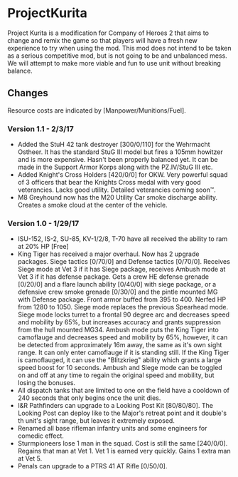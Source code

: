 # ProjectKurita
Project Kurita is a modification for Company of Heroes 2 that aims to change and remix the game so that players will have a fresh new experience to try when using the mod. This mod does not intend to be taken as a serious competitive mod, but is not going to be and unbalanced mess. We will attempt to make more viable and fun to use unit without breaking balance.

## Changes
Resource costs are indicated by [Manpower/Munitions/Fuel].
### Version 1.1 - 2/3/17
- Added the StuH 42 tank destroyer [300/0/110] for the Wehrmacht Ostheer. It has the standard StuG III model but fires a 105mm howitzer and is more expensive. Hasn't been properly balanced yet. It can be made in the Support Armor Korps along with the PZ.IV/StuG III etc.
- Added Knight's Cross Holders [420/0/0] for OKW. Very powerful squad of 3 officers that bear the Knights Cross medal with very good veterancies. Lacks good utility. Detailed veterancies coming soon™.
- M8 Greyhound now has the M20 Utility Car smoke discharge ability. Creates a smoke cloud at the center of the vehicle.

### Version 1.0 - 1/29/17
- ISU-152, IS-2, SU-85, KV-1/2/8, T-70 have all received the ability to ram at 20% HP [Free]
- King Tiger has received a major overhaul. Now has 2 upgrade packages. Siege tactics [0/70/0] and Defense tactics [0/70/0]. Receives Siege mode at Vet 3 if it has Siege package, receives Ambush mode at Vet 3 if it has defense package. Gets a crew HE defense grenade [0/20/0] and a flare launch ability [0/40/0] with siege package, or a defensive crew smoke grenade [0/30/0] and the pintle mounted MG with Defense package. Front armor buffed from 395 to 400. Nerfed HP from 1280 to 1050. Siege mode replaces the previous Spearhead mode. Siege mode locks turret to a frontal 90 degree arc and decreases speed and mobility by 65%, but increases accuracy and grants suppression from the hull mounted MG34. Ambush mode puts the King Tiger into camoflauge and decreases speed and mobility by 65%, however, it can be detected from approximately 16m away, the same as it's own sight range. It can only enter camoflauge if it is standing still. If the King Tiger is camoflauged, it can use the "Blitzkrieg" ability which grants a large speed boost for 10 seconds. Ambush and Siege mode can be toggled on and off at any time to regain the original speed and mobility, but losing the bonuses.
- All dispatch tanks that are limited to one on the field have a cooldown of 240 seconds that only begins once the unit dies.
- I&R Pathfinders can upgrade to a Looking Post Kit [80/80/80]. The Looking Post can deploy like to the Major's retreat point and it double's th unit's sight range, but leaves it extremely exposed.
- Renamed all base rifleman infantry units and some engineers for comedic effect.
- Sturmpioneers lose 1 man in the squad. Cost is still the same [240/0/0]. Regains that man at Vet 1. Vet 1 is earned very quickly. Gains 1 extra man at Vet 5.
- Penals can upgrade to a PTRS 41 AT Rifle [0/50/0].
